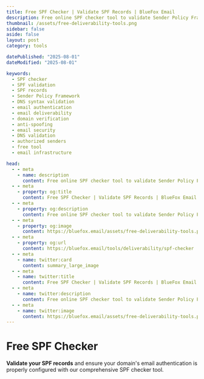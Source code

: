 ```yaml
---
title: Free SPF Checker | Validate SPF Records | BlueFox Email
description: Free online SPF checker tool to validate Sender Policy Framework records, check DNS syntax, and analyze email authentication for improved deliverability.
thumbnail: /assets/free-deliverability-tools.png
sidebar: false
aside: false
layout: post
category: tools

datePublished: "2025-08-01"
dateModified: "2025-08-01"

keywords:
  - SPF checker
  - SPF validation
  - SPF records
  - Sender Policy Framework
  - DNS syntax validation
  - email authentication
  - email deliverability
  - domain verification
  - anti-spoofing
  - email security
  - DNS validation
  - authorized senders
  - free tool
  - email infrastructure

head:
  - - meta
    - name: description
      content: Free online SPF checker tool to validate Sender Policy Framework records, check DNS syntax, and analyze email authentication for improved deliverability.
  - - meta
    - property: og:title
      content: Free SPF Checker | Validate SPF Records | BlueFox Email
  - - meta
    - property: og:description
      content: Free online SPF checker tool to validate Sender Policy Framework records, check DNS syntax, and analyze email authentication for improved deliverability.
  - - meta
    - property: og:image
      content: https://bluefox.email/assets/free-deliverability-tools.png
  - - meta
    - property: og:url
      content: https://bluefox.email/tools/deliverability/spf-checker
  - - meta
    - name: twitter:card
      content: summary_large_image
  - - meta
    - name: twitter:title
      content: Free SPF Checker | Validate SPF Records | BlueFox Email
  - - meta
    - name: twitter:description
      content: Free online SPF checker tool to validate Sender Policy Framework records, check DNS syntax, and analyze email authentication for improved deliverability.
  - - meta
    - name: twitter:image
      content: https://bluefox.email/assets/free-deliverability-tools.png
---
```


<GlossaryNavigation link="/tools/deliverability" label="Back to deliverability Tools" />


# Free SPF Checker

**Validate your SPF records** and ensure your domain's email authentication is properly configured with our comprehensive SPF checker tool.

<SpfChecker />
